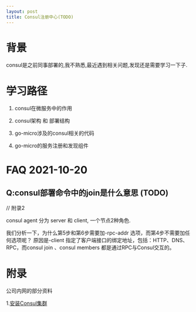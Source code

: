 ```yaml
---
layout: post
title: Consul注册中心(TODO)
---
```


# 背景
consul是之前同事部署的,我不熟悉,最近遇到相关问题,发现还是需要学习一下子.

# 学习路径
1. consul在微服务中的作用

2. consul架构 和 部署结构

3. go-micro涉及的consul相关的代码

4. go-micro的服务注册和发现组件

#  FAQ 2021-10-20
## Q:consul部署命令中的join是什么意思 (TODO)
// 附录2

consul agent 分为 server 和 client, 一个节点2种角色.

我们分析一下，为什么第5步和第6步需要加-rpc-addr 选项，而第4步不需要加任何选项呢？
原因是-client 指定了客户端接口的绑定地址，包括：HTTP、DNS、RPC，而consul join 、consul members 都是通过RPC与Consul交互的。

# 附录
公司内网的部分资料

1.[安装Consul集群](https://cloud.tencent.com/developer/article/1558399)
